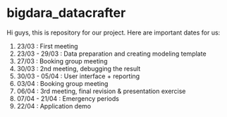 # bigdara_datacrafter

Hi guys, this is repository for our project. Here are important dates for us:
1. 23/03           : First meeting
2. 23/03 - 29/03   : Data preparation and creating modeling template
3. 27/03           : Booking group meeting
4. 30/03           : 2nd meeting, debugging the result
5. 30/03 - 05/04   : User interface + reporting
6. 03/04           : Booking group meeting
7. 06/04           : 3rd meeting, final revision & presentation exercise
8. 07/04 - 21/04   : Emergency periods
9. 22/04           : Application demo
